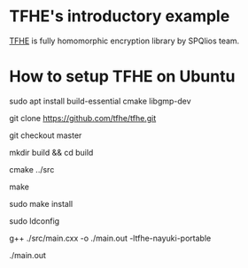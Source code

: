 # TFHE's introductory example
[TFHE](https://tfhe.github.io/tfhe/) is fully homomorphic encryption library by SPQlios team.

# How to setup TFHE on Ubuntu
sudo apt install build-essential cmake libgmp-dev

git clone https://github.com/tfhe/tfhe.git

git checkout master

mkdir build && cd build

cmake ../src

make

sudo make install

sudo ldconfig

g++ ./src/main.cxx -o ./main.out -ltfhe-nayuki-portable

./main.out


